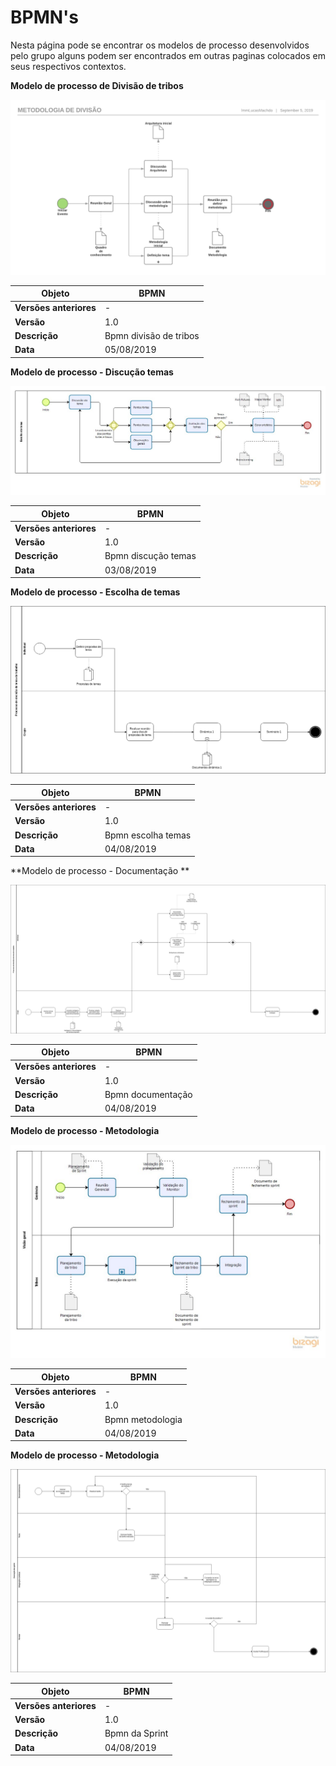 # BPMN's

Nesta página pode se encontrar os modelos de processo desenvolvidos pelo grupo alguns podem ser encontrados em outras paginas colocados em seus respectivos contextos.

**Modelo de processo de Divisão de tribos**

![BPMN divisão tribos ](./../../img/bpmn/bpmn_divisao_tribos.png)

|**Objeto**|**BPMN**|
|--|--|
|**Versões anteriores**| - |
|**Versão**| 1.0 |
| **Descrição** | Bpmn divisão de tribos |
| **Data** | 05/08/2019 |

**Modelo de processo - Discução temas**

![BPMN dicaução temas ](./../../img/bpmn/bpmn_escolhadotema.jpg)

|**Objeto**|**BPMN**|
|--|--|
|**Versões anteriores**| - |
|**Versão**| 1.0 |
| **Descrição** | Bpmn discução temas |
| **Data** | 03/08/2019 |


**Modelo de processo - Escolha de temas**

![BPMN dinamica 1 ](./../../img/bpmn/bpmn_escolha_tema.png)

|**Objeto**|**BPMN**|
|--|--|
|**Versões anteriores**| - |
|**Versão**| 1.0 |
| **Descrição** | Bpmn escolha temas |
| **Data** | 04/08/2019 |

**Modelo de processo - Documentação **

![BPMN dinamica 1 ](./../../img/bpmn/bpmn_dinamica1.png)

|**Objeto**|**BPMN**|
|--|--|
|**Versões anteriores**| - |
|**Versão**| 1.0 |
| **Descrição** | Bpmn documentação |
| **Data** | 04/08/2019 |


**Modelo de processo - Metodologia**

![BPMN dicução temas ](./../../img/bpmn/bpmn_metodologia.jpg)

|**Objeto**|**BPMN**|
|--|--|
|**Versões anteriores**| - |
|**Versão**| 1.0 |
| **Descrição** | Bpmn metodologia |
| **Data** | 04/08/2019 |



**Modelo de processo - Metodologia**

![BPMN Sprint ](./../../img/bpmn/bpmn_sprint.png)

|**Objeto**|**BPMN**|
|--|--|
|**Versões anteriores**| - |
|**Versão**| 1.0 |
| **Descrição** | Bpmn da Sprint |
| **Data** | 04/08/2019 |
